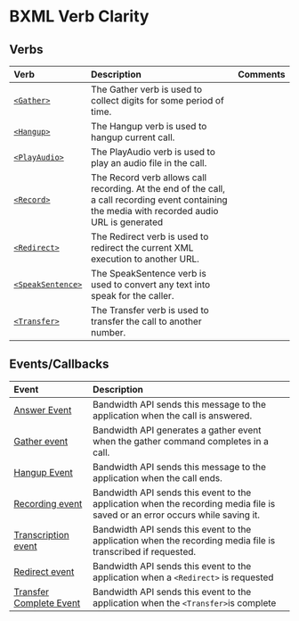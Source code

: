 # BXML Verb Clarity

## Verbs

| Verb                                  | Description                                                                                                                                     | Comments |
|:--------------------------------------|:------------------------------------------------------------------------------------------------------------------------------------------------|:--------:|
| [`<Gather>`](gather.md)               | The Gather verb is used to collect digits for some period of time.                                                                              ||
| [`<Hangup>`](hangup.md)               | The Hangup verb is used to hangup current call.                                                                                                 || 
| [`<PlayAudio>`](playAudio.md)         | The PlayAudio verb is used to play an audio file in the call.                                                                                   ||
| [`<Record>`](record.md)               | The Record verb allows call recording. At the end of the call, a call recording event containing the media with recorded audio URL is generated ||
| [`<Redirect>`](redirect.md)           | The Redirect verb is used to redirect the current XML execution to another URL.                                                                 ||
| [`<SpeakSentence>`](speakSentence.md) | The SpeakSentence verb is used to convert any text into speak for the caller.                                                                   ||
| [`<Transfer>`](transfer.md)           | The Transfer verb is used to transfer the call to another number.                                                                               ||


## Events/Callbacks

| Event                                         | Description                                                                                                                                                                                    |
|:----------------------------------------------|:-----------------------------------------------------------------------------------------------------------------------------------------------------------------------------------------------|
| [Answer Event](events/answer.md)              | Bandwidth API sends this message to the application when the call is answered.                                                                                                                 |
| [Gather event](events/gather.md)              | Bandwidth API generates a gather event when the gather command completes in a call.                                                                                                            |
| [Hangup Event](events/hangup.md)              | Bandwidth API sends this message to the application when the call ends.                                                                                                                        |
| [Recording event](events/recording.md)        | Bandwidth API sends this event to the application when the recording media file is saved or an error occurs while saving it.                                                                |
| [Transcription event](events/transcription.md)        | Bandwidth API sends this event to the application when the recording media file is transcribed if requested. |
| [Redirect event](events/redirect.md)          | Bandwidth API sends this event to the application when a `<Redirect>` is requested                                                                                                             |
| [Transfer Complete Event](events/transfer.md) | Bandwidth API sends this event to the application when the `<Transfer>`is complete                                                                                                             |
